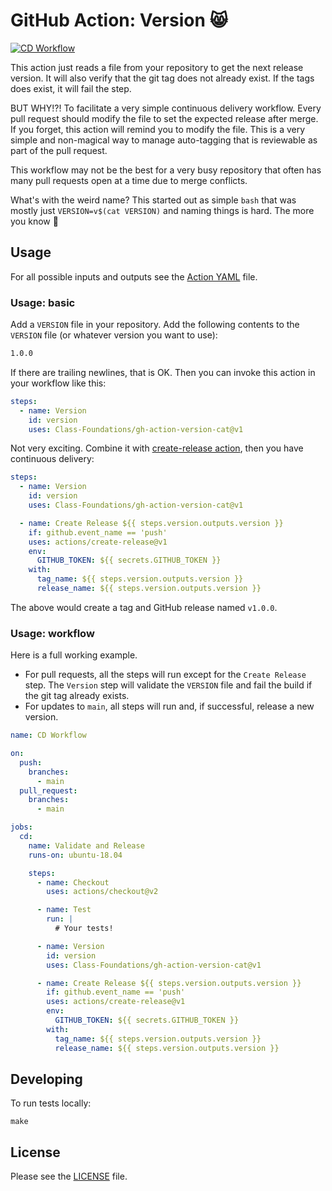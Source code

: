# GitHub Action: Version :smile_cat:

[![CD Workflow](https://github.com/Class-Foundations/gh-action-version-cat/actions/workflows/cd.yaml/badge.svg?event=push)](https://github.com/Class-Foundations/gh-action-version-cat/actions/workflows/cd.yaml)

This action just reads a file from your repository to get the next release version.
It will also verify that the git tag does not already exist. If the tags does exist,
it will fail the step.

BUT WHY!?! To facilitate a very simple continuous delivery workflow. Every pull request
should modify the file to set the expected release after merge. If you forget, this
action will remind you to modify the file. This is a very simple and non-magical
way to manage auto-tagging that is reviewable as part of the pull request.

This workflow may not be the best for a very busy repository that often has many
pull requests open at a time due to merge conflicts.

What's with the weird name? This started out as simple `bash` that was mostly
just `VERSION=v$(cat VERSION)` and naming things is hard.  The more you know :stars:

## Usage

For all possible inputs and outputs see the [Action YAML](action.yml) file.

### Usage: basic

Add a `VERSION` file in your repository. Add the following contents to the `VERSION` file
(or whatever version you want to use):

```txt
1.0.0
```

If there are trailing newlines, that is OK.  Then you can invoke this action
in your workflow like this:

```yaml
steps:
  - name: Version
    id: version
    uses: Class-Foundations/gh-action-version-cat@v1
```

Not very exciting. Combine it with [create-release action](https://github.com/actions/create-release),
then you have continuous delivery:

```yaml
steps:
  - name: Version
    id: version
    uses: Class-Foundations/gh-action-version-cat@v1

  - name: Create Release ${{ steps.version.outputs.version }}
    if: github.event_name == 'push'
    uses: actions/create-release@v1
    env:
      GITHUB_TOKEN: ${{ secrets.GITHUB_TOKEN }}
    with:
      tag_name: ${{ steps.version.outputs.version }}
      release_name: ${{ steps.version.outputs.version }}
```

The above would create a tag and GitHub release named `v1.0.0`.

### Usage: workflow

Here is a full working example.

* For pull requests, all the steps will run except for the `Create Release` step.
  The `Version` step will validate the `VERSION` file and fail the build if the
  git tag already exists.
* For updates to `main`, all steps will run and, if successful, release a new version.

```yaml
name: CD Workflow

on:
  push:
    branches:
      - main
  pull_request:
    branches:
      - main

jobs:
  cd:
    name: Validate and Release
    runs-on: ubuntu-18.04

    steps:
      - name: Checkout
        uses: actions/checkout@v2

      - name: Test
        run: |
          # Your tests!

      - name: Version
        id: version
        uses: Class-Foundations/gh-action-version-cat@v1

      - name: Create Release ${{ steps.version.outputs.version }}
        if: github.event_name == 'push'
        uses: actions/create-release@v1
        env:
          GITHUB_TOKEN: ${{ secrets.GITHUB_TOKEN }}
        with:
          tag_name: ${{ steps.version.outputs.version }}
          release_name: ${{ steps.version.outputs.version }}
```

## Developing

To run tests locally:

```shell script
make
```

## License

Please see the [LICENSE](LICENSE) file.
